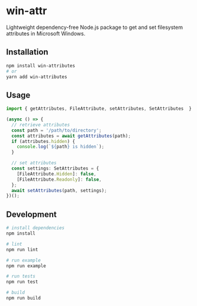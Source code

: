 # win-attr

Lightweight dependency-free Node.js package to get and set filesystem attributes in Microsoft Windows.

## Installation

```sh
npm install win-attributes
# or
yarn add win-attributes
```

## Usage

```ts
import { getAttributes, FileAttribute, setAttributes, SetAttributes  } from 'win-attributes';

(async () => {
  // retrieve attributes
  const path = '/path/to/directory';
  const attributes = await getAttributes(path);
  if (attributes.hidden) {
    console.log(`${path} is hidden`);
  }

  // set attributes
  const settings: SetAttributes = {
    [FileAttribute.Hidden]: false,
    [FileAttribute.Readonly]: false,
  };
  await setAttributes(path, settings);
})();
```

## Development

```sh
# install dependencies
npm install

# lint
npm run lint

# run example
npm run example

# run tests
npm run test

# build
npm run build
```
